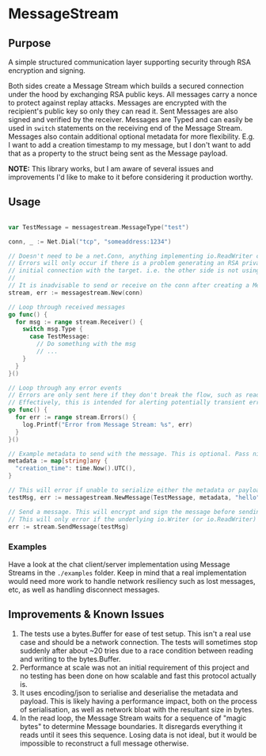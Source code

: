 # MessageStream

## Purpose
A simple structured communication layer supporting security through RSA encryption and signing.

Both sides create a Message Stream which builds a secured connection under the hood by exchanging RSA public keys. All messages carry a nonce to protect against replay attacks.
Messages are encrypted with the recipient's public key so only they can read it. Sent Messages are also signed and verified by the receiver. 
Messages are Typed and can easily be used in `switch` statements on the receiving end of the Message Stream. 
Messages also contain additional optional metadata for more flexibility. E.g. I want to add a creation timestamp to my message, but I don't want to add that as a property to the struct being sent as the Message payload.

**NOTE:** This library works, but I am aware of several issues and improvements I'd like to make to it before considering it production worthy.

## Usage

```go

var TestMessage = messagestream.MessageType("test")

conn, _ := Net.Dial("tcp", "someaddress:1234")

// Doesn't need to be a net.Conn, anything implementing io.ReadWriter could be used. But a net.Conn is a logical and intended use case.
// Errors will only occur if there is a problem generating an RSA private/public key, or more likely, there is a problem negotiating the
// initial connection with the target. i.e. the other side is not using a MessageStream.
//
// It is inadvisable to send or receive on the conn after creating a Message Stream from it.
stream, err := messagestream.New(conn)

// Loop through received messages
go func() {
  for msg := range stream.Receiver() {
    switch msg.Type {
      case TestMessage:
        // Do something with the msg
        // ...
    }
  }
}()

// Loop through any error events
// Errors are only sent here if they don't break the flow, such as reading bad data that can't be parsed as a message. This returns an error here, but if other successful messages can be parsed, the Message Stream will continue.
// Effectively, this is intended for alerting potentially transient errors.
go func() {
  for err := range stream.Errors() {
    log.Printf("Error from Message Stream: %s", err)
  }
}()

// Example metadata to send with the message. This is optional. Pass nil if not required.
metadata := map[string]any {
  "creation_time": time.Now().UTC(),
}

// This will error if unable to serialize either the metadata or payload. Payload is `any` type, but a string for this example. More likely a struct would be sent.
testMsg, err := messagestream.NewMessage(TestMessage, metadata, "hello")

// Send a message. This will encrypt and sign the message before sending.
// This will only error if the underlying io.Writer (or io.ReadWriter) is closed.
err := stream.SendMessage(testMsg)
```

### Examples
Have a look at the chat client/server implementation using Message Streams in the `./examples` folder. Keep in mind that a real implementation would need more work to handle network resiliency such as lost messages, etc, as well as handling disconnect messages.

## Improvements & Known Issues
1. The tests use a bytes.Buffer for ease of test setup. This isn't a real use case and should be a network connection. The tests will sometimes stop suddenly after about ~20 tries due to a race condition between reading and writing to the bytes.Buffer.
2. Performance at scale was not an initial requirement of this project and no testing has been done on how scalable and fast this protocol actually is. 
3. It uses encoding/json to serialise and deserialise the metadata and payload. This is likely having a performance impact, both on the process of serialisation, as well as network bloat with the resultant size in bytes.
4. In the read loop, the Message Stream waits for a sequence of "magic bytes" to determine Message boundaries. It disregards everything it reads until it sees this sequence. Losing data is not ideal, but it would be impossible to reconstruct a full message otherwise.
